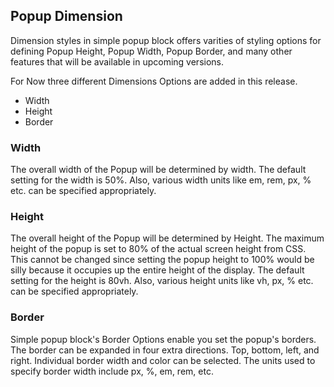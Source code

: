 <h2> Popup Dimension </h2>
<p>Dimension styles in simple popup block offers varities of styling options for defining Popup Height, Popup Width, Popup Border, and many other features that will be available in upcoming versions.
</p>
<p>For Now three different Dimensions Options are added in this release.</p>
<ul>
   <li> Width </li>
   <li> Height </li>
   <li> Border </li>
</ul>
<h3>Width</h3>
<p> The overall width of the Popup will be determined by width. The default setting for the width is 50%. Also, various width units like em, rem, px, % etc. can be specified appropriately.</p>
<h3>Height</h3>
<p> The overall height of the Popup will be determined by Height. The maximum height of the popup is set to 
80% of the actual screen height from CSS. This cannot be changed since setting the popup height to 100% would be silly because it occupies up the entire height of the display. 
The default setting for the height is 80vh. Also, various height units like vh, px, % etc. can be specified appropriately.</p>
<h3>Border</h3>
<p>Simple popup block's Border Options enable you set the popup's borders. The border can be expanded in four extra directions. Top, bottom, left, and right. Individual border width and color can be selected.  The units used to specify border width include px, %, em, rem, etc.</p>